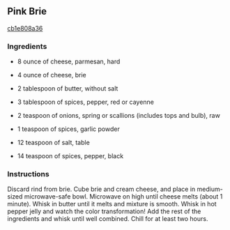 ## Pink Brie

[cb1e808a36](http://www.food.com/recipe/pink-brie-85129)

### Ingredients

 - 8 ounce of cheese, parmesan, hard

 - 4 ounce of cheese, brie

 - 2 tablespoon of butter, without salt

 - 3 tablespoon of spices, pepper, red or cayenne

 - 2 teaspoon of onions, spring or scallions (includes tops and bulb), raw

 - 1 teaspoon of spices, garlic powder

 - 12 teaspoon of salt, table

 - 14 teaspoon of spices, pepper, black

### Instructions

Discard rind from brie. Cube brie and cream cheese, and place in medium-sized microwave-safe bowl. Microwave on high until cheese melts (about 1 minute). Whisk in butter until it melts and mixture is smooth. Whisk in hot pepper jelly and watch the color transformation! Add the rest of the ingredients and whisk until well combined. Chill for at least two hours.